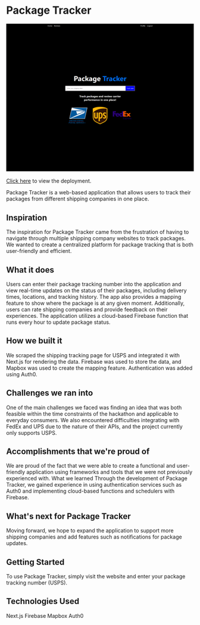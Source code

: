 # Package Tracker

![home page](public/image.png)

[Click here](https://pack-track.vercel.app/) to view the deployment.

Package Tracker is a web-based application that allows users to track their packages from different shipping companies in one place.

## Inspiration

The inspiration for Package Tracker came from the frustration of having to navigate through multiple shipping company websites to track packages. We wanted to create a centralized platform for package tracking that is both user-friendly and efficient.

## What it does

Users can enter their package tracking number into the application and view real-time updates on the status of their packages, including delivery times, locations, and tracking history. The app also provides a mapping feature to show where the package is at any given moment. Additionally, users can rate shipping companies and provide feedback on their experiences. The application utilizes a cloud-based Firebase function that runs every hour to update package status.

## How we built it

We scraped the shipping tracking page for USPS and integrated it with Next.js for rendering the data. Firebase was used to store the data, and Mapbox was used to create the mapping feature. Authentication was added using Auth0.

## Challenges we ran into

One of the main challenges we faced was finding an idea that was both feasible within the time constraints of the hackathon and applicable to everyday consumers. We also encountered difficulties integrating with FedEx and UPS due to the nature of their APIs, and the project currently only supports USPS.

## Accomplishments that we're proud of

We are proud of the fact that we were able to create a functional and user-friendly application using frameworks and tools that we were not previously experienced with.
What we learned
Through the development of Package Tracker, we gained experience in using authentication services such as Auth0 and implementing cloud-based functions and schedulers with Firebase.

## What's next for Package Tracker

Moving forward, we hope to expand the application to support more shipping companies and add features such as notifications for package updates.

## Getting Started

To use Package Tracker, simply visit the website and enter your package tracking number (USPS).

## Technologies Used

Next.js
Firebase
Mapbox
Auth0
